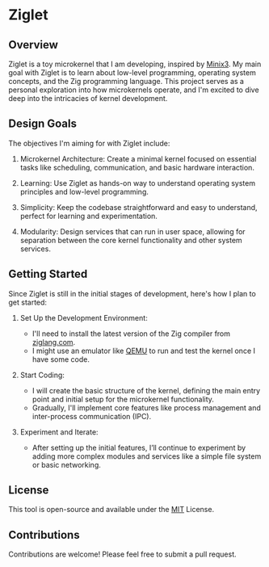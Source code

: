 # Ziglet 

## Overview

Ziglet is a toy microkernel that I am developing, inspired by [Minix3](https://www.minix3.org/). My main goal with Ziglet is to learn about low-level programming, operating system concepts, and the Zig programming language. This project serves as a personal exploration into how microkernels operate, and I'm excited to dive deep into the intricacies of kernel development.

## Design Goals

The objectives I'm aiming for with Ziglet include:

1. Microkernel Architecture: Create a minimal kernel focused on essential tasks like scheduling, communication, and basic hardware interaction.
   
2. Learning: Use Ziglet as hands-on way to understand operating system principles and low-level programming.

3. Simplicity: Keep the codebase straightforward and easy to understand, perfect for learning and experimentation.

4. Modularity: Design services that can run in user space, allowing for separation between the core kernel functionality and other system services.

## Getting Started

Since Ziglet is still in the initial stages of development, here's how I plan to get started:

1. Set Up the Development Environment:

    - I'll need to install the latest version of the Zig compiler from [ziglang.com](https://ziglang.com).
    - I might use an emulator like [QEMU](https://www.qemu.org/) to run and test the kernel once I have some code.

2. Start Coding:

    - I will create the basic structure of the kernel, defining the main entry point and initial setup for the microkernel functionality.
    - Gradually, I'll implement core features like process management and inter-process communication (IPC).

3. Experiment and Iterate:

    - After setting up the initial features, I’ll continue to experiment by adding more complex modules and services like a simple file system or basic networking.

## License

This tool is open-source and available under the [MIT](https://github.com/ezrantn/ziglet/blob/main/LICENSE) License.

## Contributions

Contributions are welcome! Please feel free to submit a pull request.